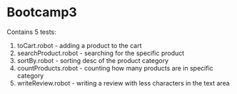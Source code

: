 # Bootcamp3

Contains 5 tests: 
1) toCart.robot - adding a product to the cart
2) searchProduct.robot - searching for the specific product 
3) sortBy.robot - sorting desc of the product category 
4) countProducts.robot - counting how many products are in specific category 
5) writeReview.robot - writing a review with less characters in the text area
